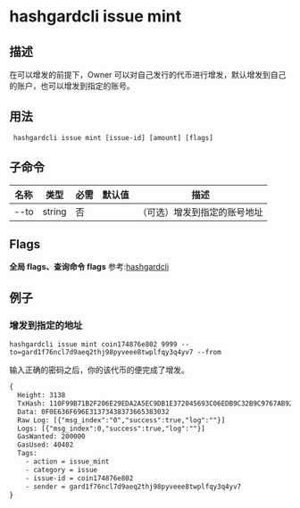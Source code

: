 # hashgardcli issue mint

## 描述
在可以增发的前提下，Owner 可以对自己发行的代币进行增发，默认增发到自己的账户，也可以增发到指定的账号。

## 用法
```shell
 hashgardcli issue mint [issue-id] [amount] [flags]
```
## 子命令
| 名称                | 类型     | 必需                 | 默认值                      | 描述                |
| -----------------  | -------------------------- | ----------------- | --------------- | ------------------ |
| --to                  | string | 否 || （可选）增发到指定的账号地址                   |

## Flags

**全局 flags、查询命令 flags** 参考:[hashgardcli](../README.md)

## 例子

### 增发到指定的地址
```shell
hashgardcli issue mint coin174876e802 9999 --to=gard1f76ncl7d9aeq2thj98pyveee8twplfqy3q4yv7 --from
```
输入正确的密码之后，你的该代币的便完成了增发。
```txt
{
  Height: 3138
  TxHash: 110F99B71B2F206E29EDA2A5EC9DB1E372045693C06EDB9C32B9C9767AB92F93
  Data: 0F0E636F696E31373438373665383032
  Raw Log: [{"msg_index":"0","success":true,"log":""}]
  Logs: [{"msg_index":0,"success":true,"log":""}]
  GasWanted: 200000
  GasUsed: 40402
  Tags:
    - action = issue_mint
    - category = issue
    - issue-id = coin174876e802
    - sender = gard1f76ncl7d9aeq2thj98pyveee8twplfqy3q4yv7
}
```
